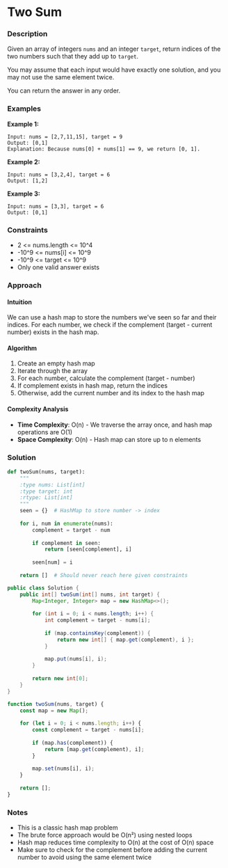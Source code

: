 # Two Sum

### Description
Given an array of integers `nums` and an integer `target`, return indices of the two numbers such that they add up to `target`.

You may assume that each input would have exactly one solution, and you may not use the same element twice.

You can return the answer in any order.

### Examples

**Example 1:**
```
Input: nums = [2,7,11,15], target = 9
Output: [0,1]
Explanation: Because nums[0] + nums[1] == 9, we return [0, 1].
```

**Example 2:**
```
Input: nums = [3,2,4], target = 6
Output: [1,2]
```

**Example 3:**
```
Input: nums = [3,3], target = 6
Output: [0,1]
```

### Constraints
- 2 <= nums.length <= 10^4
- -10^9 <= nums[i] <= 10^9
- -10^9 <= target <= 10^9
- Only one valid answer exists

### Approach

#### Intuition
We can use a hash map to store the numbers we've seen so far and their indices. For each number, we check if the complement (target - current number) exists in the hash map.

#### Algorithm
1. Create an empty hash map
2. Iterate through the array
3. For each number, calculate the complement (target - number)
4. If complement exists in hash map, return the indices
5. Otherwise, add the current number and its index to the hash map

#### Complexity Analysis
- **Time Complexity**: O(n) - We traverse the array once, and hash map operations are O(1)
- **Space Complexity**: O(n) - Hash map can store up to n elements

### Solution

```python
def twoSum(nums, target):
    """
    :type nums: List[int]
    :type target: int
    :rtype: List[int]
    """
    seen = {}  # HashMap to store number -> index
    
    for i, num in enumerate(nums):
        complement = target - num
        
        if complement in seen:
            return [seen[complement], i]
        
        seen[num] = i
    
    return []  # Should never reach here given constraints
```

```java
public class Solution {
    public int[] twoSum(int[] nums, int target) {
        Map<Integer, Integer> map = new HashMap<>();
        
        for (int i = 0; i < nums.length; i++) {
            int complement = target - nums[i];
            
            if (map.containsKey(complement)) {
                return new int[] { map.get(complement), i };
            }
            
            map.put(nums[i], i);
        }
        
        return new int[0];
    }
}
```

```javascript
function twoSum(nums, target) {
    const map = new Map();
    
    for (let i = 0; i < nums.length; i++) {
        const complement = target - nums[i];
        
        if (map.has(complement)) {
            return [map.get(complement), i];
        }
        
        map.set(nums[i], i);
    }
    
    return [];
}
```

### Notes
- This is a classic hash map problem
- The brute force approach would be O(n²) using nested loops
- Hash map reduces time complexity to O(n) at the cost of O(n) space
- Make sure to check for the complement before adding the current number to avoid using the same element twice
